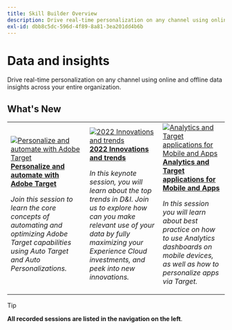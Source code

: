 ```yaml
---
title: Skill Builder Overview
description: Drive real-time personalization on any channel using online and offline data insights across your entire organization.
exl-id: dbb8c5dc-596d-4f89-8a81-3ea201dd4b6b
---
```

# Data and insights

Drive real-time personalization on any channel using online and offline data insights across your entire organization.

## What's New

<table>
<tr>
  <td>
    <a href="https://experienceleague.adobe.com/docs/events/data-and-insights/2022/personalize.html">
      <img alt="Personalize and automate with Adobe Target" src="https://video.tv.adobe.com/v/343821?format=jpeg" />
    </a>
     <div>
      <a href="https://experienceleague.adobe.com/docs/events/data-and-insights/2022/personalize.html">
        <strong>Personalize and automate with Adobe Target</strong>
      </a>
    </div>
    <p>
    <em>Join this session to learn the core concepts of automating and optimizing Adobe Target capabilities using Auto Target and Auto Personalizations.</em>
    <p>
  </td>
  <td>
    <a href="https://experienceleague.adobe.com/docs/events/data-and-insights/2022/innovations.html">
      <img alt="2022 Innovations and trends" src="https://video.tv.adobe.com/v/343818?format=jpeg" />
    </a>
     <div>
      <a href="https://experienceleague.adobe.com/docs/events/data-and-insights/2022/innovations.html">
        <strong>2022 Innovations and trends</strong>
      </a>
    </div>
    <p>
    <em>In this keynote session, you will learn about the top trends in D&I. Join us to explore how can you make relevant use of your data by fully maximizing your Experience Cloud investments, and peek into new innovations.</em>
    <p>
  </td>  
  <td>
    <a href="https://experienceleague.adobe.com/docs/events/data-and-insights/2022/mobile-and-apps.html">
      <img alt="Analytics and Target applications for Mobile and Apps" src="https://video.tv.adobe.com/v/343819?format=jpeg" />
    </a>
     <div>
      <a href="https://experienceleague.adobe.com/docs/events/data-and-insights/2022/mobile-and-apps.html">
        <strong>Analytics and Target applications for Mobile and Apps</strong>
      </a>
    </div>
    <p>
    <em>In this session you will learn about best practice on how to use Analytics dashboards on mobile devices, as well as how to personalize apps via Target.</em>
    <p>
  </td>
</tr>
</table>

>[!TIP]
>
>**All recorded sessions are listed in the navigation on the left**.
